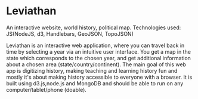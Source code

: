 # Leviathan
An interactive website, world history, political map.
Technologies used:
JS(NodeJS, d3, Handlebars, GeoJSON, TopoJSON)

Leviathan is an interactive web application, where you can travel back in time by selecting a year via an intuitive user interface. 
You get a map in the state which corresponds to the chosen year, and get additional information about a chosen area 
(state/country/continent). The main goal of this web app is digitizing history, making teaching and learning history fun and mostly 
it's about making history accessible to everyone with a browser. It is built using d3.js,node.js and MongoDB and should be able to 
run on any computer/tablet/phone (doable).
